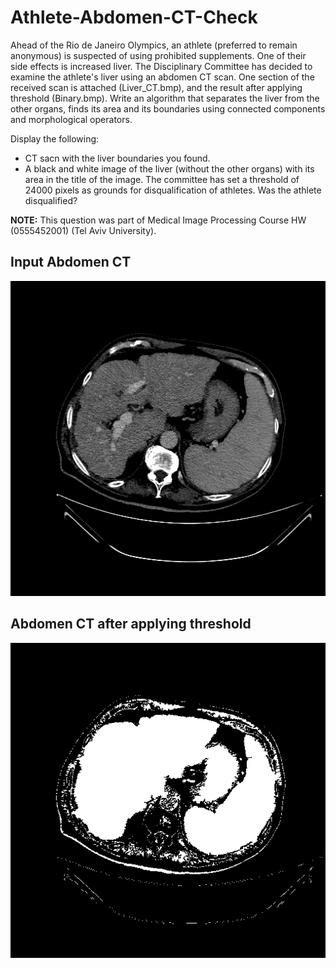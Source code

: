 # Athlete-Abdomen-CT-Check
Ahead of the Rio de Janeiro Olympics, an athlete (preferred to remain anonymous) is suspected of using prohibited supplements.
One of their side effects is increased liver. The Disciplinary Committee has decided to examine the athlete's liver using 
an abdomen CT scan.
One section of the received scan is attached (Liver_CT.bmp), and the result after applying threshold (Binary.bmp).
Write an algorithm that separates the liver from the other organs, finds its area and its boundaries using connected components and morphological operators.

Display the following:
* CT sacn with the liver boundaries you found.
* A black and white image of the liver (without the other organs) with its area in the title of the image.
  The committee has set a threshold of 24000 pixels as grounds for disqualification of athletes. Was the athlete disqualified?

**NOTE:**
This question was part of Medical Image Processing Course HW (0555452001) (Tel Aviv University).

## Input Abdomen CT
![Liver CT](/Liver_CT.bmp)

## Abdomen CT after applying threshold
![Binary.bmo](/Binary.bmp)
